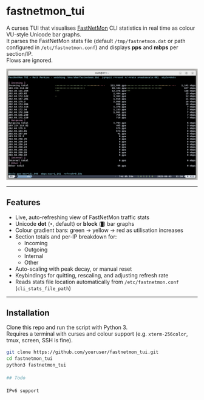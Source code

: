 # fastnetmon_tui

A curses TUI that visualises [FastNetMon](https://fastnetmon.com/) CLI statistics in real time as colour VU-style Unicode bar graphs.  
It parses the FastNetMon stats file (default `/tmp/fastnetmon.dat` or path configured in `/etc/fastnetmon.conf`) and displays **pps** and **mbps** per section/IP.  
Flows are ignored.

![demo screenshot](demo.png) <!-- optional screenshot -->

---

## Features

- Live, auto-refreshing view of FastNetMon traffic stats
- Unicode **dot** (`•`, default) or **block** (`█`) bar graphs
- Colour gradient bars: green → yellow → red as utilisation increases
- Section totals and per-IP breakdown for:
  - Incoming
  - Outgoing
  - Internal
  - Other
- Auto-scaling with peak decay, or manual reset
- Keybindings for quitting, rescaling, and adjusting refresh rate
- Reads stats file location automatically from `/etc/fastnetmon.conf` (`cli_stats_file_path`)  

---

## Installation

Clone this repo and run the script with Python 3.  
Requires a terminal with curses and colour support (e.g. `xterm-256color`, tmux, screen, SSH is fine).

```bash
git clone https://github.com/youruser/fastnetmon_tui.git
cd fastnetmon_tui
python3 fastnetmon_tui

## Todo

IPv6 support 
